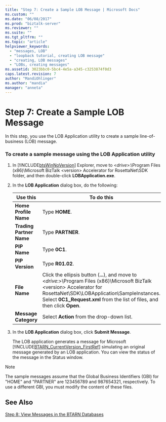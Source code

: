 ```yaml
---
title: "Step 7: Create a Sample LOB Message | Microsoft Docs"
ms.custom: ""
ms.date: "06/08/2017"
ms.prod: "biztalk-server"
ms.reviewer: ""
ms.suite: ""
ms.tgt_pltfrm: ""
ms.topic: "article"
helpviewer_keywords: 
  - "messages, LOB"
  - "loopback tutorial, creating LOB message"
  - "creating, LOB messages"
  - "LOBs, creating messages"
ms.assetid: 3023bbc0-5bc4-4e5a-a345-c3253874f0d3
caps.latest.revision: 7
author: "MandiOhlinger"
ms.author: "mandia"
manager: "anneta"
---
```

# Step 7: Create a Sample LOB Message
In this step, you use the LOB Application utility to create a sample line-of-business (LOB) message.  

### To create a sample message using the LOB Application utility  

1. In [!INCLUDE[btsWinNoVersion](../../includes/btswinnoversion-md.md)] Explorer, move to \<*drive*\>:\Program Files (x86)\Microsoft BizTalk \<version\> Accelerator for RosettaNet\SDK folder, and then double-click **LOBApplication.exe**.  

2. In the **LOB Application** dialog box, do the following:  


   |       **Use this**       |                                                                                                                       **To do this**                                                                                                                       |
   |--------------------------|------------------------------------------------------------------------------------------------------------------------------------------------------------------------------------------------------------------------------------------------------------|
   |  **Home Profile Name**   |                                                                                                                       Type **HOME**.                                                                                                                       |
   | **Trading Partner Name** |                                                                                                                     Type **PARTNER**.                                                                                                                      |
   |       **PIP Name**       |                                                                                                                       Type **0C1**.                                                                                                                        |
   |     **PIP Version**      |                                                                                                                      Type **R01.02**.                                                                                                                      |
   |      **File Name**       | Click the ellipsis button (**...**), and move to \<*drive*:\>\Program Files (x86)\Microsoft BizTalk \<version\> Accelerator for RosettaNet\SDK\LOBApplication\SampleInstances. Select **0C1_Request.xml** from the list of files, and then click **Open**. |
   |   **Message Category**   |                                                                                                         Select **Action** from the drop-down list.                                                                                                         |


3. In the **LOB Application** dialog box, click **Submit Message**.  

   The LOB application generates a message for Microsoft [!INCLUDE[BTARN_CurrentVersion_FirstRef](../../includes/btarn-currentversion-firstref-md.md)] simulating an original message generated by an LOB application. You can view the status of the message in the Status window.  

> [!NOTE]
>  The sample messages assume that the Global Business Identifiers (GBI) for "HOME" and "PARTNER" are 123456789 and 987654321, respectively. To use a different GBI, you must modify the content of these files.  

## See Also  
 [Step 8: View Messages in the BTARN Databases](../../adapters-and-accelerators/accelerator-rosettanet/step-8-view-messages-in-the-btarn-databases.md)
